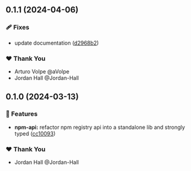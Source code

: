 ## 0.1.1 (2024-04-06)


### 🩹 Fixes

- update documentation ([d2968b2](https://github.com/danielglejzner/ngx-maintenance/commit/d2968b2))


### ❤️  Thank You

- Arturo Volpe @aVolpe
- Jordan Hall @Jordan-Hall

## 0.1.0 (2024-03-13)


### 🚀 Features

- **npm-api:** refactor npm registry api into a standalone lib and strongly typed ([cc10093](https://github.com/danielglejzner/ngx-maintenance/commit/cc10093))


### ❤️  Thank You

- Jordan Hall @Jordan-Hall